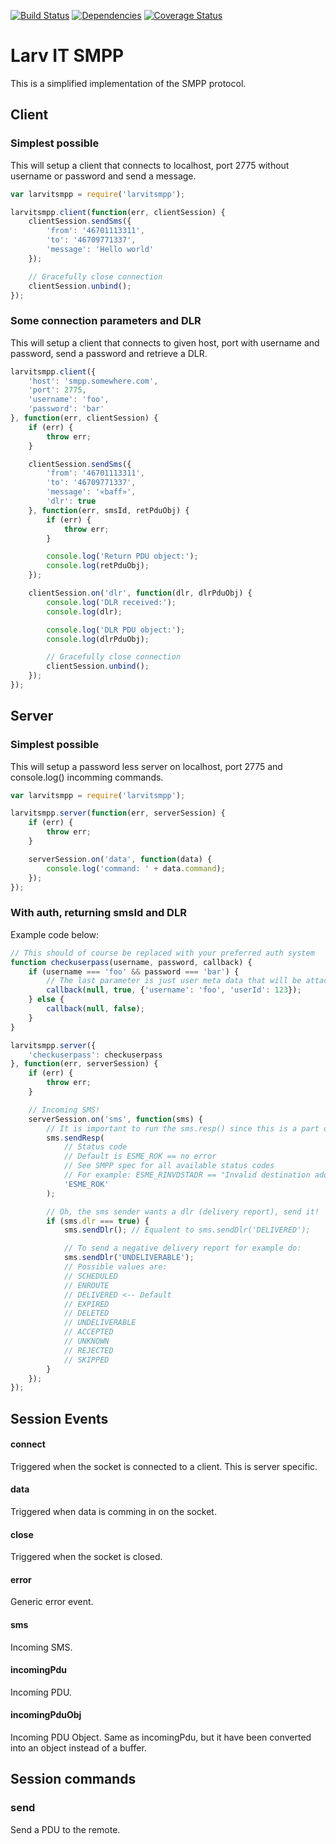 [![Build Status](https://travis-ci.org/larvit/larvitsmpp.svg)](https://travis-ci.org/larvit/larvitsmpp)
[![Dependencies](https://david-dm.org/larvit/larvitsmpp.svg)](https://david-dm.org/larvit/larvitsmpp.svg)
[![Coverage Status](https://coveralls.io/repos/larvit/larvitsmpp/badge.svg)](https://coveralls.io/github/larvit/larvitsmpp)

# Larv IT SMPP

This is a simplified implementation of the SMPP protocol.

## Client

### Simplest possible

This will setup a client that connects to localhost, port 2775 without username or password and send a message.

```javascript
var larvitsmpp = require('larvitsmpp');

larvitsmpp.client(function(err, clientSession) {
	clientSession.sendSms({
		'from': '46701113311',
		'to': '46709771337',
		'message': 'Hello world'
	});

	// Gracefully close connection
	clientSession.unbind();
});
```

### Some connection parameters and DLR

This will setup a client that connects to given host, port with username and password, send a password and retrieve a DLR.

```javascript
larvitsmpp.client({
	'host': 'smpp.somewhere.com',
	'port': 2775,
	'username': 'foo',
	'password': 'bar'
}, function(err, clientSession) {
	if (err) {
		throw err;
	}

	clientSession.sendSms({
		'from': '46701113311',
		'to': '46709771337',
		'message': '«baff»',
		'dlr': true
	}, function(err, smsId, retPduObj) {
		if (err) {
			throw err;
		}

		console.log('Return PDU object:');
		console.log(retPduObj);
	});

	clientSession.on('dlr', function(dlr, dlrPduObj) {
		console.log('DLR received:');
		console.log(dlr);

		console.log('DLR PDU object:');
		console.log(dlrPduObj);

		// Gracefully close connection
		clientSession.unbind();
	});
});
```

## Server

### Simplest possible

This will setup a password less server on localhost, port 2775 and console.log() incomming commands.

```javascript
var larvitsmpp = require('larvitsmpp');

larvitsmpp.server(function(err, serverSession) {
	if (err) {
		throw err;
	}

	serverSession.on('data', function(data) {
		console.log('command: ' + data.command);
	});
});
```

### With auth, returning smsId and DLR

Example code below:

```javascript
// This should of course be replaced with your preferred auth system
function checkuserpass(username, password, callback) {
	if (username === 'foo' && password === 'bar') {
		// The last parameter is just user meta data that will be attached to the session as "userData" and is optional
		callback(null, true, {'username': 'foo', 'userId': 123});
	} else {
		callback(null, false);
	}
}

larvitsmpp.server({
	'checkuserpass': checkuserpass
}, function(err, serverSession) {
	if (err) {
		throw err;
	}

	// Incoming SMS!
	serverSession.on('sms', function(sms) {
		// It is important to run the sms.resp() since this is a part of the protocol
		sms.sendResp(
			// Status code
			// Default is ESME_ROK == no error
			// See SMPP spec for all available status codes
			// For example: ESME_RINVDSTADR == "Invalid destination address".
			'ESME_ROK'
		);

		// Oh, the sms sender wants a dlr (delivery report), send it!
		if (sms.dlr === true) {
			sms.sendDlr(); // Equalent to sms.sendDlr('DELIVERED');

			// To send a negative delivery report for example do:
			sms.sendDlr('UNDELIVERABLE');
			// Possible values are:
			// SCHEDULED
			// ENROUTE
			// DELIVERED <-- Default
			// EXPIRED
			// DELETED
			// UNDELIVERABLE
			// ACCEPTED
			// UNKNOWN
			// REJECTED
			// SKIPPED
		}
	});
});
```

## Session Events

#### connect

Triggered when the socket is connected to a client. This is server specific.

#### data

Triggered when data is comming in on the socket.

#### close

Triggered when the socket is closed.

#### error

Generic error event.

#### sms

Incoming SMS.

#### incomingPdu

Incoming PDU.

#### incomingPduObj

Incoming PDU Object. Same as incomingPdu, but it have been converted into an object instead of a buffer.

## Session commands

### send

Send a PDU to the remote.
